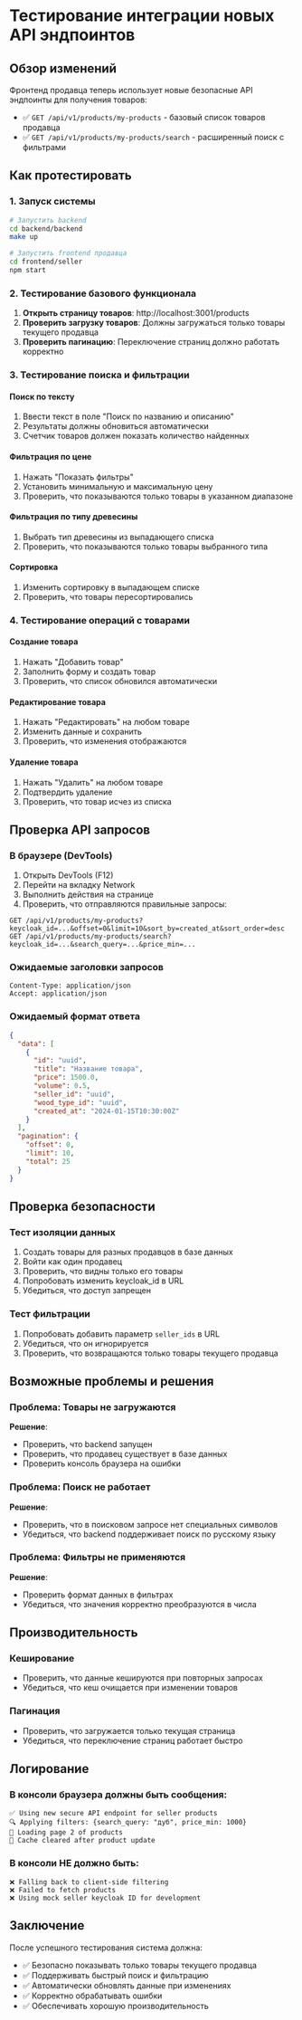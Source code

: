 # Тестирование интеграции новых API эндпоинтов

## Обзор изменений

Фронтенд продавца теперь использует новые безопасные API эндпоинты для получения товаров:

- ✅ `GET /api/v1/products/my-products` - базовый список товаров продавца
- ✅ `GET /api/v1/products/my-products/search` - расширенный поиск с фильтрами

## Как протестировать

### 1. Запуск системы

```bash
# Запустить backend
cd backend/backend
make up

# Запустить frontend продавца
cd frontend/seller
npm start
```

### 2. Тестирование базового функционала

1. **Открыть страницу товаров**: http://localhost:3001/products
2. **Проверить загрузку товаров**: Должны загружаться только товары текущего продавца
3. **Проверить пагинацию**: Переключение страниц должно работать корректно

### 3. Тестирование поиска и фильтрации

#### Поиск по тексту
1. Ввести текст в поле "Поиск по названию и описанию"
2. Результаты должны обновиться автоматически
3. Счетчик товаров должен показать количество найденных

#### Фильтрация по цене
1. Нажать "Показать фильтры"
2. Установить минимальную и максимальную цену
3. Проверить, что показываются только товары в указанном диапазоне

#### Фильтрация по типу древесины
1. Выбрать тип древесины из выпадающего списка
2. Проверить, что показываются только товары выбранного типа

#### Сортировка
1. Изменить сортировку в выпадающем списке
2. Проверить, что товары пересортировались

### 4. Тестирование операций с товарами

#### Создание товара
1. Нажать "Добавить товар"
2. Заполнить форму и создать товар
3. Проверить, что список обновился автоматически

#### Редактирование товара
1. Нажать "Редактировать" на любом товаре
2. Изменить данные и сохранить
3. Проверить, что изменения отображаются

#### Удаление товара
1. Нажать "Удалить" на любом товаре
2. Подтвердить удаление
3. Проверить, что товар исчез из списка

## Проверка API запросов

### В браузере (DevTools)

1. Открыть DevTools (F12)
2. Перейти на вкладку Network
3. Выполнить действия на странице
4. Проверить, что отправляются правильные запросы:

```
GET /api/v1/products/my-products?keycloak_id=...&offset=0&limit=10&sort_by=created_at&sort_order=desc
GET /api/v1/products/my-products/search?keycloak_id=...&search_query=...&price_min=...
```

### Ожидаемые заголовки запросов

```
Content-Type: application/json
Accept: application/json
```

### Ожидаемый формат ответа

```json
{
  "data": [
    {
      "id": "uuid",
      "title": "Название товара",
      "price": 1500.0,
      "volume": 0.5,
      "seller_id": "uuid",
      "wood_type_id": "uuid",
      "created_at": "2024-01-15T10:30:00Z"
    }
  ],
  "pagination": {
    "offset": 0,
    "limit": 10,
    "total": 25
  }
}
```

## Проверка безопасности

### Тест изоляции данных
1. Создать товары для разных продавцов в базе данных
2. Войти как один продавец
3. Проверить, что видны только его товары
4. Попробовать изменить keycloak_id в URL
5. Убедиться, что доступ запрещен

### Тест фильтрации
1. Попробовать добавить параметр `seller_ids` в URL
2. Убедиться, что он игнорируется
3. Проверить, что возвращаются только товары текущего продавца

## Возможные проблемы и решения

### Проблема: Товары не загружаются
**Решение**: 
- Проверить, что backend запущен
- Проверить, что продавец существует в базе данных
- Проверить консоль браузера на ошибки

### Проблема: Поиск не работает
**Решение**:
- Проверить, что в поисковом запросе нет специальных символов
- Убедиться, что backend поддерживает поиск по русскому языку

### Проблема: Фильтры не применяются
**Решение**:
- Проверить формат данных в фильтрах
- Убедиться, что значения корректно преобразуются в числа

## Производительность

### Кеширование
- Проверить, что данные кешируются при повторных запросах
- Убедиться, что кеш очищается при изменении товаров

### Пагинация
- Проверить, что загружается только текущая страница
- Убедиться, что переключение страниц работает быстро

## Логирование

### В консоли браузера должны быть сообщения:
```
✅ Using new secure API endpoint for seller products
🔍 Applying filters: {search_query: "дуб", price_min: 1000}
📄 Loading page 2 of products
🔄 Cache cleared after product update
```

### В консоли НЕ должно быть:
```
❌ Falling back to client-side filtering
❌ Failed to fetch products
❌ Using mock seller keycloak ID for development
```

## Заключение

После успешного тестирования система должна:
- ✅ Безопасно показывать только товары текущего продавца
- ✅ Поддерживать быстрый поиск и фильтрацию
- ✅ Автоматически обновлять данные при изменениях
- ✅ Корректно обрабатывать ошибки
- ✅ Обеспечивать хорошую производительность
